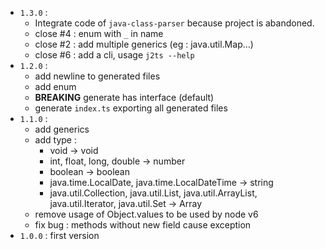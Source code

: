 * `1.3.0` :
  * Integrate code of `java-class-parser` because project is abandoned.
  * close #4 : enum with `_` in name
  * close #2 : add multiple generics (eg : java.util.Map...)
  * close #6 : add a cli, usage `j2ts --help`
* `1.2.0` :
  * add newline to generated files
  * add enum
  * **BREAKING** generate has interface (default)
  * generate `index.ts` exporting all generated files
* `1.1.0` :
  * add generics
  * add type :
    * void -> void
    * int, float, long, double -> number
    * boolean -> boolean
    * java.time.LocalDate, java.time.LocalDateTime -> string
    * java.util.Collection, java.util.List, java.util.ArrayList, java.util.Iterator, java.util.Set -> Array
  * remove usage of Object.values to be used by node v6
  * fix bug : methods without new field cause exception
* `1.0.0` : first version